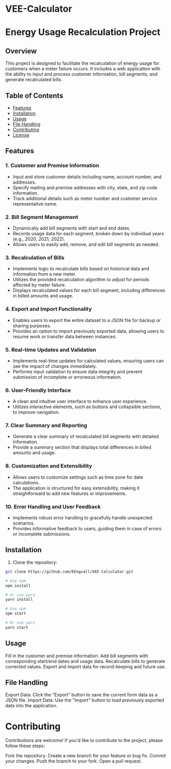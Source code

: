 # VEE-Calculator

# Energy Usage Recalculation Project

## Overview

This project is designed to facilitate the recalculation of energy usage for customers when a meter failure occurs. It includes a web application with the ability to input and process customer information, bill segments, and generate recalculated bills.

## Table of Contents

- [Features](#features)
- [Installation](#installation)
- [Usage](#usage)
- [File Handling](#file-handling)
- [Contributing](#contributing)
- [License](#license)

## Features

### 1. Customer and Premise Information
- Input and store customer details including name, account number, and addresses.
- Specify mailing and premise addresses with city, state, and zip code information.
- Track additional details such as meter number and customer service representative name.

### 2. Bill Segment Management
- Dynamically add bill segments with start and end dates.
- Records usage data for each segment, broken down by individual years (e.g., 2020, 2021, 2022).
- Allows users to easily add, remove, and edit bill segments as needed.

### 3. Recalculation of Bills
- Implements logic to recalculate bills based on historical data and information from a new meter.
- Utilizes the provided recalculation algorithm to adjust for periods affected by meter failure.
- Displays recalculated values for each bill segment, including differences in billed amounts and usage.

### 4. Export and Import Functionality
- Enables users to export the entire dataset to a JSON file for backup or sharing purposes.
- Provides an option to import previously exported data, allowing users to resume work or transfer data between instances.

### 5. Real-time Updates and Validation
- Implements real-time updates for calculated values, ensuring users can see the impact of changes immediately.
- Performs input validation to ensure data integrity and prevent submission of incomplete or erroneous information.

### 6. User-Friendly Interface
- A clean and intuitive user interface to enhance user experience.
- Utilizes interactive elements, such as buttons and collapsible sections, to improve navigation.

### 7. Clear Summary and Reporting
- Generate a clear summary of recalculated bill segments with detailed information.
- Provide a summary section that displays total differences in billed amounts and usage.

### 8. Customization and Extensibility
- Allows users to customize settings such as time zone for date calculations.
- The application is structured for easy extensibility, making it straightforward to add new features or improvements.

### 10. Error Handling and User Feedback
- Implements robust error handling to gracefully handle unexpected scenarios.
- Provides informative feedback to users, guiding them in case of errors or incomplete submissions.


## Installation

1. Clone the repository:

```bash
git clone https://github.com/EEngvall/VEE-Calculator.git

# Use npm
npm install

# Or use yarn
yarn install

# Use npm
npm start

# Or use yarn
yarn start
```

## Usage

Fill in the customer and premise information.
Add bill segments with corresponding start/end dates and usage data.
Recalculate bills to generate corrected values.
Export and import data for record-keeping and future use.

## File Handling

Export Data:
Click the "Export" button to save the current form data as a JSON file.
Import Data:
Use the "Import" button to load previously exported data into the application.

# Contributing

Contributions are welcome! If you'd like to contribute to the project, please follow these steps:

Fork the repository.
Create a new branch for your feature or bug fix.
Commit your changes.
Push the branch to your fork.
Open a pull request.

